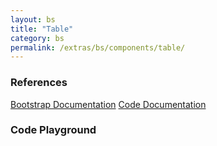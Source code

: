 ```yaml
---
layout: bs
title: "Table"
category: bs
permalink: /extras/bs/components/table/
---
```


### References

<div class="bs">
    <div class="list-group">
        <a class="list-group-item list-group-item-action" href="https://getbootstrap.com/docs/4.4/content/tables">Bootstrap Documentation</a>
        <a class="list-group-item list-group-item-action" href="/docs/sprest-bs/modules/_components_table_d_.html">Code Documentation</a>
    </div>
</div>

### Code Playground

<div id="playground" class="bs"></div>
<script type="text/javascript">
    // Wait for the page to load
    window.addEventListener("load", function() {
        // Create the code editor
        var editor = CodeEditor(document.getElementById("playground"), true, [
            '// Create the table',
            'Components.Table({',
            '\tel: app,',
            '\tclassName: "table-sm is-striped",',
            '\tcolumns: [',
            '\t\t{ name: "a0", title: "Actions", isHidden: true },',
            '\t\t{ name: "a1", title: "Col 1" },',
            '\t\t{ name: "a2", title: "Col 2" },',
            '\t\t{ name: "a3", title: "Col 3" }',
            '\t],',
            '\trows: [',
            '\t\t{ a0: "1", a1: "1.1", a2: "1.2", a3: "1.3" },',
            '\t\t{ a0: "2", a1: "2.1", a2: "2.2", a3: "2.3" },',
            '\t\t{ a0: "3", a1: "3.1", a2: "3.2", a3: "3.3" },',
            '\t\t{ a0: "4", a1: "4.1", a2: "4.2", a3: "4.3" },',
            '\t\t{ a0: "5", a1: "5.1", a2: "5.2", a3: "5.3" },',
            '\t\t{ a0: "6", a1: "6.1", a2: "6.2", a3: "6.3" },',
            '\t\t{ a0: "7", a1: "7.1", a2: "7.2", a3: "7.3" },',
            '\t\t{ a0: "8", a1: "8.1", a2: "8.2", a3: "8.3" },',
            '\t\t{ a0: "9", a1: "9.1", a2: "9.2", a3: "9.3" }',
            '\t]',
            '});'
        ].join('\n'));
    });
</script>